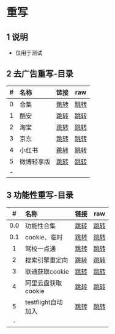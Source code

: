 # 重写

## 1 说明

* 仅用于测试

## 2 去广告重写-目录

|#|名称|链接|raw|
|:----:|:----|:----:|:----:|
|0|合集|[跳转](/rewrite/ad/ad_rewrite_00.file)|[跳转](https://raw.githubusercontent.com/xilemon/quanx/main/rewrite/ad/ad_rewrite_00.file)|
|1|酷安|[跳转](/rewrite/ad/kuan_01.file)|[跳转](https://raw.githubusercontent.com/xilemon/quanx/main/rewrite/ad/kuan_01.file)|
|2|淘宝|[跳转](/rewrite/ad/taobao_02.file)|[跳转](https://raw.githubusercontent.com/xilemon/quanx/main/rewrite/ad/taobao_02.file)|
|3|京东|[跳转](/rewrite/ad/jingdong_03.file)|[跳转](https://raw.githubusercontent.com/xilemon/quanx/main/rewrite/ad/jingdong_03.file)|
|4|小红书|[跳转](/rewrite/ad/xiaohongshu_04.file)|[跳转](https://raw.githubusercontent.com/xilemon/quanx/main/rewrite/ad/xiaohongshu_04.file)|
|5|微博轻享版|[跳转](/rewrite/ad/weiboqxb_05.file)|[跳转](https://raw.githubusercontent.com/xilemon/quanx/main/rewrite/ad/weiboqxb_05.file)|
|-| | |

## 3 功能性重写-目录

|#|名称|链接|raw|
|:----:|:----|:----:|:----:|
|0.0|功能性合集|[跳转](/rewrite/js/js_rewrite_0.0.file)|[跳转](https://raw.githubusercontent.com/xilemon/quanx/main/rewrite/js/js_rewrite_0.0.file)|
|0.1|cookie、临时|[跳转](/rewrite/js/cookie_0.1.file)|[跳转](https://raw.githubusercontent.com/xilemon/quanx/main/rewrite/js/cookie_0.1.file)|
|1|驾校一点通|[跳转](/rewrite/js/jiaxiaoedt_01.file)|[跳转](https://raw.githubusercontent.com/xilemon/quanx/main/rewrite/js/jiaxiaoedt_01.file)|
|2|搜索引擎重定向|[跳转](/rewrite/js/Q_Search_02.file)|[跳转](https://raw.githubusercontent.com/xilemon/quanx/main/rewrite/js/Q_Search_02.file)|
|3|联通获取cookie|[跳转](/rewrite/js/cookie_liantong_03.file)|[跳转](https://raw.githubusercontent.com/xilemon/quanx/main/rewrite/js/cookie_liantong_03.file)|
|4|阿里云盘获取</br>cookie|[跳转](/rewrite/js/cookie_aliyunpan_04.file)|[跳转](https://raw.githubusercontent.com/xilemon/quanx/main/rewrite/js/cookie_aliyunpan_04.file)|
|5|testflight自动</br>加入|[跳转](/rewrite/js/testflight_05.file)|[跳转](https://raw.githubusercontent.com/xilemon/quanx/main/rewrite/js/testflight_05.file)|
|-| | |
